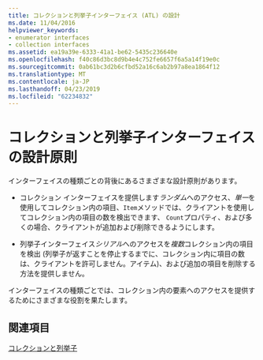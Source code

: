 ```yaml
---
title: コレクションと列挙子インターフェイス (ATL) の設計
ms.date: 11/04/2016
helpviewer_keywords:
- enumerator interfaces
- collection interfaces
ms.assetid: ea19a39e-6333-41a1-be62-5435c236640e
ms.openlocfilehash: f40c86d3bc8d9b4e4c752fe6657f6a5a14f19e0c
ms.sourcegitcommit: 0ab61bc3d2b6cfbd52a16c6ab2b97a8ea1864f12
ms.translationtype: MT
ms.contentlocale: ja-JP
ms.lasthandoff: 04/23/2019
ms.locfileid: "62234832"
---
```

# <a name="design-principles-for-collection-and-enumerator-interfaces"></a>コレクションと列挙子インターフェイスの設計原則

インターフェイスの種類ごとの背後にあるさまざまな設計原則があります。

- コレクション インターフェイスを提供します*ランダム*へのアクセス、*単一*を使用してコレクション内の項目、`Item`メソッドでは、クライアントを使用してコレクション内の項目の数を検出できます、 `Count`プロパティ、および多くの場合、クライアントが追加および削除できるようにします。

- 列挙子インターフェイス*シリアル*へのアクセスを*複数*コレクション内の項目を検出 (列挙子が返すことを停止するまでに、コレクション内に項目の数は、クライアントを許可しません。アイテム)、および追加の項目を削除する方法を提供しません。

インターフェイスの種類ごとでは、コレクション内の要素へのアクセスを提供するためにさまざまな役割を果たします。

## <a name="see-also"></a>関連項目

[コレクションと列挙子](../atl/atl-collections-and-enumerators.md)
